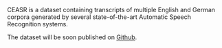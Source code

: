 CEASR is a dataset containing transcripts of multiple English and German corpora generated by several state-of-the-art Automatic Speech Recognition systems.

The dataset will be soon published on [Github](https://github.com/zhaw-ceasr/ceasr).

